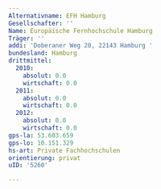 ```yaml
---
Alternativname: EFH Hamburg
Gesellschafter: ''
Name: Europäische Fernhochschule Hamburg
Träger: ''
addi: 'Doberaner Weg 20, 22143 Hamburg '
bundesland: Hamburg
drittmittel:
  2010:
    absolut: 0.0
    wirtschaft: 0.0
  2011:
    absolut: 0.0
    wirtschaft: 0.0
  2012:
    absolut: 0.0
    wirtschaft: 0.0
gps-la: 53.603.659
gps-lo: 10.151.329
hs-art: Private Fachhochschulen
orientierung: privat
uID: '5260'

---
```


